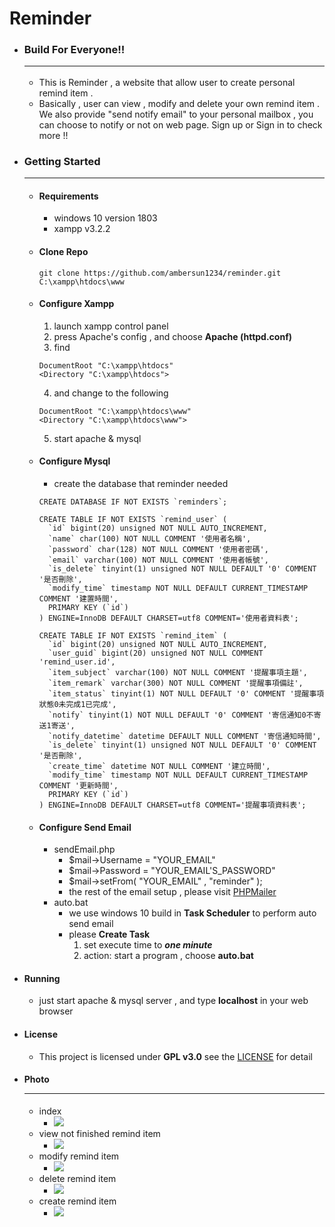 # Reminder

+ ### Build For Everyone!!<hr>
    + This is Reminder , a website that allow user to create personal remind item .
    + Basically , user can view , modify and delete your own remind item . We also provide "send notify email" to your personal mailbox , you can choose to notify or not on web page. Sign up or Sign in to check more !!

+ ### Getting Started<hr>
    + #### Requirements
        + windows 10 version 1803
        + xampp v3.2.2

    + #### Clone Repo
        ```shell=1
        git clone https://github.com/ambersun1234/reminder.git C:\xampp\htdocs\www
        ```

    + #### Configure Xampp
        1. launch xampp control panel
        2. press Apache's config , and choose **Apache (httpd.conf)**
        3. find
        ```=1
        DocumentRoot "C:\xampp\htdocs"
        <Directory "C:\xampp\htdocs">
        ```
        4. and change to the following
        ```=1
        DocumentRoot "C:\xampp\htdocs\www"
        <Directory "C:\xampp\htdocs\www">
        ```
        5. start apache & mysql

	+ #### Configure Mysql
        + create the database that reminder needed
        ```=1
        CREATE DATABASE IF NOT EXISTS `reminders`;

        CREATE TABLE IF NOT EXISTS `remind_user` (
          `id` bigint(20) unsigned NOT NULL AUTO_INCREMENT,
          `name` char(100) NOT NULL COMMENT '使用者名稱',
          `password` char(128) NOT NULL COMMENT '使用者密碼',
          `email` varchar(100) NOT NULL COMMENT '使用者帳號',
          `is_delete` tinyint(1) unsigned NOT NULL DEFAULT '0' COMMENT '是否刪除',
          `modify_time` timestamp NOT NULL DEFAULT CURRENT_TIMESTAMP COMMENT '建置時間',
          PRIMARY KEY (`id`)
        ) ENGINE=InnoDB DEFAULT CHARSET=utf8 COMMENT='使用者資料表';

        CREATE TABLE IF NOT EXISTS `remind_item` (
          `id` bigint(20) unsigned NOT NULL AUTO_INCREMENT,
          `user_guid` bigint(20) unsigned NOT NULL COMMENT 'remind_user.id',
          `item_subject` varchar(100) NOT NULL COMMENT '提醒事項主題',
          `item_remark` varchar(300) NOT NULL COMMENT '提醒事項備註',
          `item_status` tinyint(1) NOT NULL DEFAULT '0' COMMENT '提醒事項狀態0未完成1已完成',
          `notify` tinyint(1) NOT NULL DEFAULT '0' COMMENT '寄信通知0不寄送1寄送',
          `notify_datetime` datetime DEFAULT NULL COMMENT '寄信通知時間',
          `is_delete` tinyint(1) unsigned NOT NULL DEFAULT '0' COMMENT '是否刪除',
          `create_time` datetime NOT NULL COMMENT '建立時間',
          `modify_time` timestamp NOT NULL DEFAULT CURRENT_TIMESTAMP COMMENT '更新時間',
          PRIMARY KEY (`id`)
        ) ENGINE=InnoDB DEFAULT CHARSET=utf8 COMMENT='提醒事項資料表';
        ```

    + #### Configure Send Email
        + sendEmail.php
            + $mail->Username = "YOUR_EMAIL"
            + $mail->Password = "YOUR_EMAIL'S_PASSWORD"
            + $mail->setFrom( "YOUR_EMAIL" , "reminder" );
            + the rest of the email setup , please visit [PHPMailer](https://github.com/PHPMailer/PHPMailer)
        + auto.bat
            + we use windows 10 build in **Task Scheduler** to perform auto send email
            + please **Create Task**
                1. set execute time to ***one minute***
                2. action: start a program , choose **auto.bat**

+ #### Running
    + just start apache & mysql server , and type **localhost** in your web browser

+ #### License
    + This project is licensed under **GPL v3.0** see the [LICENSE](https://github.com/ambersun1234/reminder/blob/master/LICENSE) for detail

+ #### Photo<hr>
    + index
        + ![](https://i.imgur.com/cuvdYJA.jpg)
    + view not finished remind item
        + ![](https://i.imgur.com/97aKto1.jpg)
    + modify remind item
        + ![](https://i.imgur.com/tBTjzwq.jpg)
    + delete remind item
        + ![](https://i.imgur.com/pssq7UD.jpg)
    + create remind item
        + ![](https://i.imgur.com/jPfzvc8.jpg)
